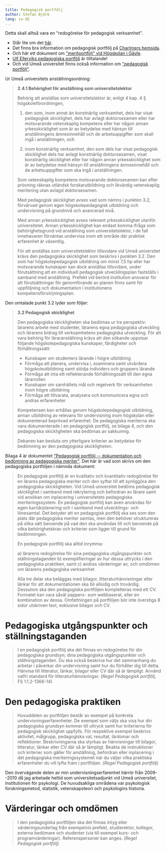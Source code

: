 ```yaml
---
title: Pedagogisk portfölj
author: Stefan Björk
lang: sv-SE
...
```


Detta skall alltså vara en "redogörelse för pedagogisk verksamhet".

* Står lite om det [här](https://ocw.dsv.su.se/mod/page/view.php?id=330).
* Det finns bra information om pedagogisk portfölj på [Charlmers hemsida](http://www.chalmers.se/sv/om-chalmers/verksamhetsdokument/Sidor/Pedagogisk-portf%C3%B6lj.aspx).
* Och här ett dokument om ["meritportfölj" vid Högskolan i Gävle](http://www.hig.se/download/18.2844857d12086a67f328000152/meritportfoljwebb.pdf).
* [Ulf Ellerviks pedagogiska portfölj](https://ocw.dsv.su.se/pluginfile.php/459/mod_resource/content/2/Exempel%20p%C3%A5%20portf%C3%B6lj%20Ellervik.pdf) är tilltalande!
* Och vid Umeå universitet finns också information om ["pedagogisk portfölj"](http://www.upl.umu.se/portfolj/).

Ur Umeå universitets anställningsordning:

> **2.4.1 Behörighet för anställning som universitetslektor**
> 
> Behörig att anställas som universitetslektor är, enligt 4 kap. 4 §
> högskoleförordningen,
> 
> 1. den som, inom annat än konstnärlig verksamhet, dels har visat pedagogisk
>   skicklighet, dels har avlagt doktorsexamen eller har motsvarande
>   vetenskaplig kompetens eller har någon annan yrkesskicklighet som är av
>   betydelse med hänsyn till anställningens ämnesinnehåll och de
>   arbetsuppgifter som skall ingå i anställningen, och
> 
> 2. inom konstnärlig verksamhet, den som dels har visat pedagogisk skicklighet
>    dels har avlagt konstnärlig doktorsexamen, visat konstnärlig skicklighet
>    eller har någon annan yrkesskicklighet som är av betydelse med hänsyn till
>    anställningens ämnesinnehåll och de arbetsuppgifter som ska ingå i
>    anställningen.
>    
>  Som vetenskaplig kompetens motsvarande doktorsexamen kan efter prövning
>  räknas utländsk forskarutbildning och likvärdig vetenskaplig meritering utan
>  avlagd doktorsexamen.
>
> Med pedagogisk skicklighet avses vad som nämns i punkten 3.2, förvärvad genom
> egen högskolepedagogisk utbildning och undervisning på grundnivå och
> avancerad nivå.
>
> Med annan yrkesskicklighet avses relevant yrkesskicklighet utanför
> universitetet. Annan yrkesskicklighet kan endast komma ifråga som
> behörighetsgrund vid anställning som universitetslektor, i de fall
> innehavaren förväntas undervisa inom ett område där praktisk erfarenhet är
> väsentlig.
> 
> För att anställas som universitetslektor tillsvidare vid Umeå universitet
> krävs den pedagogiska skicklighet som beskrivs i punkten 3.2. Den som har
> högskolepedagogisk utbildning om minst 7,5 hp eller har motsvarande kunskaper
> kan dock anställas tillsvidare, under förutsättning att en individuell
> pedagogisk utvecklingsplan fastställs i samband med anställning. Prefekt vid
> berörd institution ansvarar för att förutsättningar för genomförande av
> planen finns samt för uppföljning och dokumentation i institutionens
> kompetensförsörjningsplan.

Den omtalade punkt 3.2 lyder som följer:

> **3.2 Pedagogisk skicklighet**
> 
> Den pedagogiska skickligheten ska bedömas ur tre perspektiv: lärarens arbete
> med studenter, lärarens egna pedagogiska utveckling och lärarens bidrag till
> verksamhetens pedagogiska utveckling. För att vara behörig för
> läraranställning krävs att den sökande uppvisar följande högskolepedagogiska
> kunskaper, färdigheter och förhållningssätt:
> 
> * Kunskaper om studenters lärande i högre utbildning
> * Förmåga att planera, undervisa i, examinera samt utvärdera
>   högskoleutbildning samt stödja individers och gruppers lärande
> * Förmåga att inta ett reflekterande förhållningssätt till den egna
>   lärarrollen
> * Kunskaper om samhällets mål och regelverk för verksamheten inom högre
>   utbildning
> * Förmåga att tillvarata, analysera och kommunicera egna och andras
>   erfarenheter
> 
> Kompetensen kan erhållas genom högskolepedagogisk utbildning, annan
> utbildning av relevans för undervisning inom högskolan eller dokumenterad
> beprövad erfarenhet. De pedagogiska meriterna ska vara dokumenterade i en
> pedagogisk portfölj, se bilaga 4, och den pedagogiska skickligheten ska
> bedömas av sakkunnig.
>
> Dekanen kan besluta om ytterligare kriterier av betydelse för bedömning av
> den pedagogiska skickligheten.

Bilaga 4 är dokumentet ["Pedagogisk portfölj -- dokumentation och bedömning av pedagogiska meriter"](https://www.aurora.umu.se/globalassets/dokument/universitetsforvaltningen/personalenheten/fs-1-1-2-1366-14-regel-pedagogisk-portfolj.pdf). Det här är vad som skrivs om den pedagogiska portföljen i nämnda dokument:

> En pedagogisk portfölj är en kvalitativ och kvantitativ redogörelse för en
> lärares pedagogiska meriter och den syftar till att synliggöra den
> pedagogiska skickligheten. Vid Umeå universitet bedöms pedagogisk skicklighet
> i samband med rekrytering och befordran av lärare samt vid ansökan om
> inplacering i universitetets pedagogiska meriteringssystem. En pedagogisk
> portfölj kan även användas för egen karriärplanering och i samband med
> utvecklings- och lönesamtal. Det betyder att en pedagogisk portfölj ska ses
> som den plats där pedagogiska meriter samlas, men den behöver struktureras på
> olika sätt beroende på vad den ska användas till och beroende på vilka
> behörighetskrav och kriterier som ligger till grund för bedömningen.
> 
> En pedagogisk portfölj ska alltid inrymma:
> 
> a) lärarens redogörelse för sina pedagogiska utgångspunkter och
>    ställningstaganden
> b) exemplifieringar av hur dessa uttrycks i den pedagogiska praktiken, samt
> c) andras värderingar av, och omdömen om lärarens pedagogiska verksamhet
> 
> Alla tre delar ska beläggas med bilagor, litteraturhänvisningar eller länkar
> för att dokumentationen ska bli allsidig och trovärdig. Dessutom ska den
> pedagogiska portföljen kompletteras med ett CV. Formatet kan vara såväl
> pappers- som webbaserat, eller en kombination av dessa. Omfattningen på
> portföljen bör inte överstiga 8 sidor utskriven text, exklusive bilagor och
> CV.

# Pedagogiska utgångspunkter och ställningstaganden

> I en pedagogisk portfölj ska det finnas en redogörelse för din pedagogiska
> grundsyn; dina pedagogiska utgångspunkter och ställningstaganden. Du ska
> också beskriva hur det sammanhang du arbetar i påverkar din undervisning samt
> hur du förhåller dig till detta. Hänvisa till litteratur, länkar, bilagor
> eller CV där så är lämpligt. Använd valfri standard för
> litteraturhänvisningar. (*Regel Pedagogisk portfölj*, FS 1.1.2-1366-14)

# Den pedagogiska praktiken

> Huvuddelen av portföljen består av exempel på konkreta
> undervisningserfarenheter. De exempel som väljs ska visa hur din pedagogiska
> grundsyn kommer till uttryck samt hur kriterierna för pedagogisk skicklighet
> uppfylls. För respektive exempel beskrivs aktivitet, målgrupp, pedagogiska
> val, resultat, lärdomar och reflektioner. Beskrivningarna ska styrkas av
> hänvisningar till bilagor, litteratur, länkar eller CV där så är lämpligt.
> Beakta de instruktioner och kriterier som gäller för anställning, befordran
> eller inplacering i det pedagogiska meriteringssystemet när du väljer vilka
> praktiska erfarenheter du vill lyfta fram i portföljen. (*Regel Pedagogisk
> portfölj*)

Den övervägande delen av min undervisningserfarenhet härrör från 2009--2010 då jag arbetade heltid som universitetsadjunkt vid Umeå universitet, Institutionen för psykologi. De huvudsakliga områdena var psykologisk forskningsmetod, statistik, vetenskapsteori och psykologins historia.

# Värderingar och omdömen

> I den pedagogiska portföljen ska det finnas intyg eller värderingsunderlag från exempelvis prefekt, studierektor, kollegor, externa bedömare och studenter (via till exempel kurs- och programvärderingar). Referenspersoner kan anges. (*Regel Pedagogisk portfölj*)


